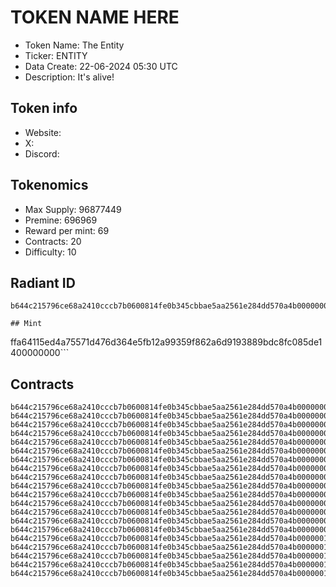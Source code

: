 # TOKEN NAME HERE

- Token Name: The Entity
- Ticker: ENTITY
- Data Create: 22-06-2024 05:30 UTC
- Description: It's alive!

## Token info
- Website: 
- X: 
- Discord: 

## Tokenomics
- Max Supply: 96877449  
- Premine: 696969  
- Reward per mint: 69 
- Contracts: 20  
- Difficulty: 10

## Radiant ID
```
b644c215796ce68a2410cccb7b0600814fe0b345cbbae5aa2561e284dd570a4b00000000```

## Mint
```
ffa64115ed4a75571d476d364e5fb12a99359f862a6d9193889bdc8fc085de1400000000```

## Contracts

```
b644c215796ce68a2410cccb7b0600814fe0b345cbbae5aa2561e284dd570a4b00000001
b644c215796ce68a2410cccb7b0600814fe0b345cbbae5aa2561e284dd570a4b00000002
b644c215796ce68a2410cccb7b0600814fe0b345cbbae5aa2561e284dd570a4b00000003
b644c215796ce68a2410cccb7b0600814fe0b345cbbae5aa2561e284dd570a4b00000004
b644c215796ce68a2410cccb7b0600814fe0b345cbbae5aa2561e284dd570a4b00000005
b644c215796ce68a2410cccb7b0600814fe0b345cbbae5aa2561e284dd570a4b00000006
b644c215796ce68a2410cccb7b0600814fe0b345cbbae5aa2561e284dd570a4b00000007
b644c215796ce68a2410cccb7b0600814fe0b345cbbae5aa2561e284dd570a4b00000008
b644c215796ce68a2410cccb7b0600814fe0b345cbbae5aa2561e284dd570a4b00000009
b644c215796ce68a2410cccb7b0600814fe0b345cbbae5aa2561e284dd570a4b0000000a
b644c215796ce68a2410cccb7b0600814fe0b345cbbae5aa2561e284dd570a4b0000000b
b644c215796ce68a2410cccb7b0600814fe0b345cbbae5aa2561e284dd570a4b0000000c
b644c215796ce68a2410cccb7b0600814fe0b345cbbae5aa2561e284dd570a4b0000000d
b644c215796ce68a2410cccb7b0600814fe0b345cbbae5aa2561e284dd570a4b0000000e
b644c215796ce68a2410cccb7b0600814fe0b345cbbae5aa2561e284dd570a4b0000000f
b644c215796ce68a2410cccb7b0600814fe0b345cbbae5aa2561e284dd570a4b00000010
b644c215796ce68a2410cccb7b0600814fe0b345cbbae5aa2561e284dd570a4b00000011
b644c215796ce68a2410cccb7b0600814fe0b345cbbae5aa2561e284dd570a4b00000012
b644c215796ce68a2410cccb7b0600814fe0b345cbbae5aa2561e284dd570a4b00000013
b644c215796ce68a2410cccb7b0600814fe0b345cbbae5aa2561e284dd570a4b00000014```
